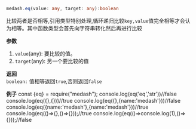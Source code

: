 ```typescript
medash.eq(value: any, target: any):boolean
```  
比较两者是否相等,引用类型特别处理,循环递归比较`key,value`值完全相等才会认为相等。其中函数类型会首先向字符串转化然后再进行比较

**参数**  
1. `value`(any): 要比较的值。
2. `target`(any): 另一个要比较的值

**返回**  
`boolean:` 值相等返回`true`,否则返回`false` 

**例子**
<me-embed>const {eq} = require("medash");
console.log(eq('eq','str'))//false
console.log(eq({},{}))//true
console.log(eq({},{name:'medash'}))//false
console.log(eq({name:'medash'},{name:'medash'}))//true
console.log(eq(()=>{},()=>{}));//true
console.log(eq(()=>console.log(1),()=>{}));//false</me-embed>


